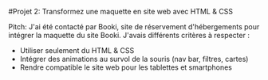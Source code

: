 #Projet 2: Transformez une maquette en site web avec HTML & CSS

Pitch: J'ai été contacté par Booki, site de réservement d'hébergements pour intégrer la maquette du site Booki. J'avais différents critères à respecter : 

- Utiliser seulement du HTML & CSS
- Intégrer des animations au survol de la souris (nav bar, filtres, cartes)
- Rendre compatible le site web pour les tablettes et smartphones